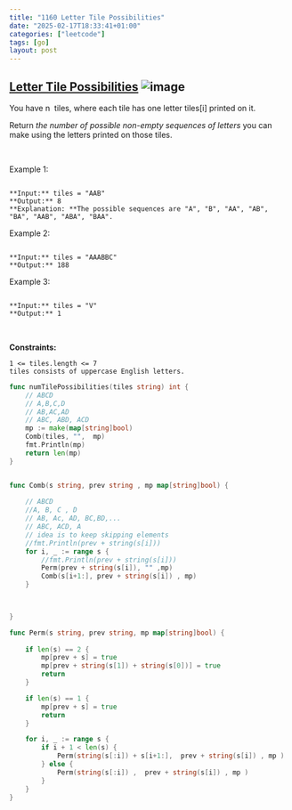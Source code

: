 ```yaml
---
title: "1160 Letter Tile Possibilities"
date: "2025-02-17T18:33:41+01:00"
categories: ["leetcode"]
tags: [go]
layout: post
---
```


## [Letter Tile Possibilities](https://leetcode.com/problems/letter-tile-possibilities) ![image](https://img.shields.io/badge/Difficulty-Medium-orange)

You have n  tiles, where each tile has one letter tiles[i] printed on it.

Return *the number of possible non-empty sequences of letters* you can make using the letters printed on those tiles.

 

Example 1:

```

**Input:** tiles = "AAB"
**Output:** 8
**Explanation: **The possible sequences are "A", "B", "AA", "AB", "BA", "AAB", "ABA", "BAA".

```

Example 2:

```

**Input:** tiles = "AAABBC"
**Output:** 188

```

Example 3:

```

**Input:** tiles = "V"
**Output:** 1

```

 

**Constraints:**

	1 <= tiles.length <= 7
	tiles consists of uppercase English letters.

```go
func numTilePossibilities(tiles string) int {
    // ABCD
    // A,B,C,D
    // AB,AC,AD
    // ABC, ABD, ACD
    mp := make(map[string]bool)
    Comb(tiles, "",  mp)
    fmt.Println(mp)
    return len(mp)
}


func Comb(s string, prev string , mp map[string]bool) {
    
    // ABCD
    //A, B, C , D
    // AB, Ac, AD, BC,BD,...
    // ABC, ACD, A
    // idea is to keep skipping elements 
    //fmt.Println(prev + string(s[i]))
    for i, _ := range s {
        //fmt.Println(prev + string(s[i]))
        Perm(prev + string(s[i]), "" ,mp)
        Comb(s[i+1:], prev + string(s[i]) , mp)
    }

    

}

func Perm(s string, prev string, mp map[string]bool) {
    
    if len(s) == 2 {
        mp[prev + s] = true
        mp[prev + string(s[1]) + string(s[0])] = true
        return
    }

    if len(s) == 1 {
        mp[prev + s] = true
        return
    }

    for i, _ := range s {
        if i + 1 < len(s) {
            Perm(string(s[:i]) + s[i+1:],  prev + string(s[i]) , mp )
        } else {
            Perm(string(s[:i]) ,  prev + string(s[i]) , mp )
        }
    }
}

```